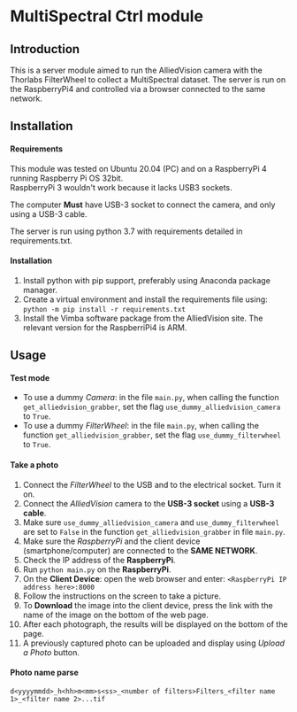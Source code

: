 # MultiSpectral Ctrl module #
## Introduction ##
This is a server module aimed to run the AlliedVision camera with the Thorlabs FilterWheel to collect a MultiSpectral dataset.
The server is run on the RaspberryPi4 and controlled via a browser connected to the same network. 

## Installation ##
#### Requirements ####
This module was tested on Ubuntu 20.04 (PC) and on a RaspberryPi 4 running Raspberry Pi OS 32bit.  
RaspberryPi 3 wouldn't work because it lacks USB3 sockets.

The computer **Must** have USB-3 socket to connect the camera, and only using a USB-3 cable.

The server is run using python 3.7 with requirements detailed in requirements.txt.

#### Installation ####
1. Install python with pip support, preferably using Anaconda package manager.
2. Create a virtual environment and install the requirements file using:
`python -m pip install -r requirements.txt `
3. Install the Vimba software package from the AlliedVision site. The relevant version for the RaspberriPi4 is ARM.

## Usage ##
#### Test mode ####
- To use a dummy *Camera*: in the file `main.py`, when calling the function `get_alliedvision_grabber`,
 set the flag `use_dummy_alliedvision_camera` to `True`.
- To  use a dummy *FilterWheel*: in the file `main.py`, when calling the function `get_alliedvision_grabber`,
 set the flag `use_dummy_filterwheel` to `True`.
#### Take a photo ####
1. Connect the *FilterWheel* to the USB and to the electrical socket. Turn it on.
2. Connect the *AlliedVision* camera to the **USB-3 socket** using a **USB-3 cable**.
3. Make sure `use_dummy_alliedvision_camera` and `use_dummy_filterwheel` are set to `False` 
in the function `get_alliedvision_grabber` in file `main.py`.
4. Make sure the *RaspberryPi* and the client device (smartphone/computer) are connected to the **SAME NETWORK**.
5. Check the IP address of the **RaspberryPi**.
6. Run `python main.py` on the **RaspberryPi**.
7. On the **Client Device**: open the web browser and enter:
`<RaspberryPi IP address here>:8000`
8. Follow the instructions on the screen to take a picture.
9. To **Download** the image into the client device, press the link with the name of the image 
    on the bottom of the web page.
10. After each photograph, the results will be displayed on the bottom of the page.
11. A previously captured photo can be uploaded and display using _Upload a Photo_ button.

#### Photo name parse ####
`d<yyyymmdd>_h<hh>m<mm>s<ss>_<number of filters>Filters_<filter name 1>_<filter name 2>...tif`